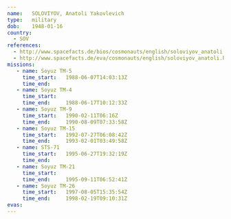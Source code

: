 ```yaml
---
name:	SOLOVIYOV, Anatoli Yakovlevich 
type:	military
dob:	1948-01-16
country:
  - SOV
references:
  - http://www.spacefacts.de/bios/cosmonauts/english/soloviyov_anatoli.htm
  - http://www.spacefacts.de/eva/cosmonauts/english/soloviyov_anatoli.htm
missions:
   - name: Soyuz TM-5
     time_start:   1988-06-07T14:03:13Z
     time_end:     
   - name: Soyuz TM-4
     time_start:   
     time_end:     1988-06-17T10:12:33Z
   - name: Soyuz TM-9
     time_start:   1990-02-11T06:16Z
     time_end:     1990-08-09T07:33:58Z
   - name: Soyuz TM-15
     time_start:   1992-07-27T06:08:42Z
     time_end:     1993-02-01T03:49:58Z
   - name: STS-71
     time_start:   1995-06-27T19:32:19Z
     time_end:     
   - name: Soyuz TM-21
     time_start:   
     time_end:     1995-09-11T06:52:41Z
   - name: Soyuz TM-26
     time_start:   1997-08-05T15:35:54Z
     time_end:     1998-02-19T09:10:31Z
evas:
---
```

